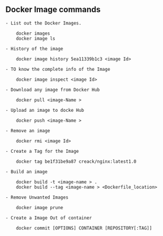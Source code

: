 ##  Docker Image commands

	- List out the Docker Images.

	  	docker images
	  	docker image ls

	- History of the image 

		docker image history 5ea11339b1c3 <image Id>

	- TO know the complete info of the Image

	    docker image inspect <image Id>

	- Download any image from Docker Hub

	    docker pull <image-Name >

	- Upload an image to docke Hub

		docker push <image-Name >

	- Remove an image 

	    docker rmi <image Id>

	- Create a Tag for the Image

		docker tag be1f31be9a87 creack/nginx:latest1.0
    
    - Build an image

        docker build -t <image-name > .
        docker build --tag <image-name > <Dockerfile_location>
	
    - Remove Unwanted Images
    
        docker image prune
	
    - Create a Image Out of container

    	docker commit [OPTIONS] CONTAINER [REPOSITORY[:TAG]]
 
